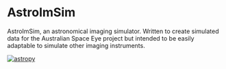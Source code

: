 # AstroImSim
AstroImSim, an astronomical imaging simulator. Written to create simulated data for the Australian Space Eye project but intended to be easily adaptable to simulate other imaging instruments.

[![astropy](http://img.shields.io/badge/powered%20by-AstroPy-orange.svg?style=flat)](http://www.astropy.org/)
